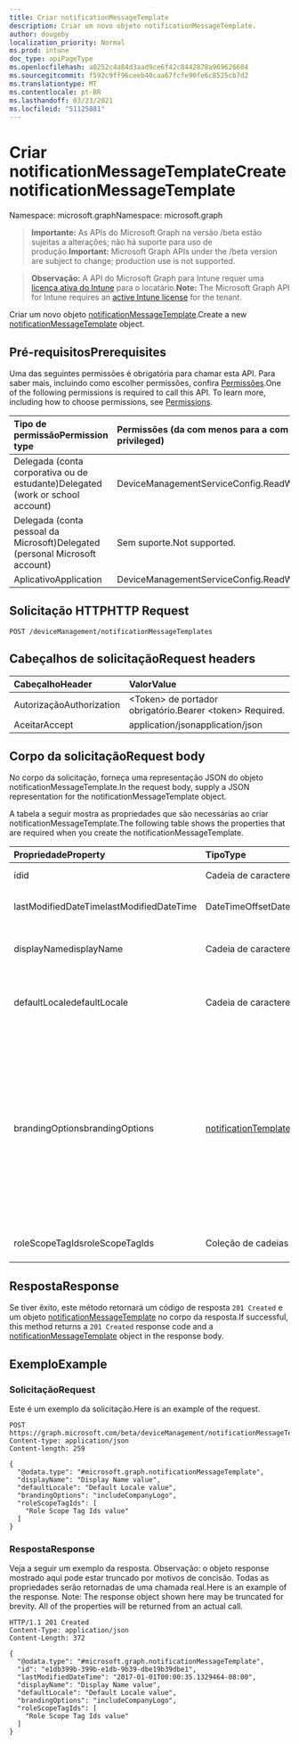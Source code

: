 ```yaml
---
title: Criar notificationMessageTemplate
description: Criar um novo objeto notificationMessageTemplate.
author: dougeby
localization_priority: Normal
ms.prod: intune
doc_type: apiPageType
ms.openlocfilehash: a0252c4a84d3aad9ce6f42c8442878a969626604
ms.sourcegitcommit: f592c9ff96ceeb40caa67fcfe90fe6c8525cb7d2
ms.translationtype: MT
ms.contentlocale: pt-BR
ms.lasthandoff: 03/23/2021
ms.locfileid: "51125881"
---
```

# <a name="create-notificationmessagetemplate"></a><span data-ttu-id="c47e2-103">Criar notificationMessageTemplate</span><span class="sxs-lookup"><span data-stu-id="c47e2-103">Create notificationMessageTemplate</span></span>

<span data-ttu-id="c47e2-104">Namespace: microsoft.graph</span><span class="sxs-lookup"><span data-stu-id="c47e2-104">Namespace: microsoft.graph</span></span>

> <span data-ttu-id="c47e2-105">**Importante:** As APIs do Microsoft Graph na versão /beta estão sujeitas a alterações; não há suporte para uso de produção.</span><span class="sxs-lookup"><span data-stu-id="c47e2-105">**Important:** Microsoft Graph APIs under the /beta version are subject to change; production use is not supported.</span></span>

> <span data-ttu-id="c47e2-106">**Observação:** A API do Microsoft Graph para Intune requer uma [licença ativa do Intune](https://go.microsoft.com/fwlink/?linkid=839381) para o locatário.</span><span class="sxs-lookup"><span data-stu-id="c47e2-106">**Note:** The Microsoft Graph API for Intune requires an [active Intune license](https://go.microsoft.com/fwlink/?linkid=839381) for the tenant.</span></span>

<span data-ttu-id="c47e2-107">Criar um novo objeto [notificationMessageTemplate](../resources/intune-notification-notificationmessagetemplate.md).</span><span class="sxs-lookup"><span data-stu-id="c47e2-107">Create a new [notificationMessageTemplate](../resources/intune-notification-notificationmessagetemplate.md) object.</span></span>

## <a name="prerequisites"></a><span data-ttu-id="c47e2-108">Pré-requisitos</span><span class="sxs-lookup"><span data-stu-id="c47e2-108">Prerequisites</span></span>
<span data-ttu-id="c47e2-p101">Uma das seguintes permissões é obrigatória para chamar esta API. Para saber mais, incluindo como escolher permissões, confira [Permissões](/graph/permissions-reference).</span><span class="sxs-lookup"><span data-stu-id="c47e2-p101">One of the following permissions is required to call this API. To learn more, including how to choose permissions, see [Permissions](/graph/permissions-reference).</span></span>

|<span data-ttu-id="c47e2-111">Tipo de permissão</span><span class="sxs-lookup"><span data-stu-id="c47e2-111">Permission type</span></span>|<span data-ttu-id="c47e2-112">Permissões (da com menos para a com mais privilégios)</span><span class="sxs-lookup"><span data-stu-id="c47e2-112">Permissions (from least to most privileged)</span></span>|
|:---|:---|
|<span data-ttu-id="c47e2-113">Delegada (conta corporativa ou de estudante)</span><span class="sxs-lookup"><span data-stu-id="c47e2-113">Delegated (work or school account)</span></span>|<span data-ttu-id="c47e2-114">DeviceManagementServiceConfig.ReadWrite.All</span><span class="sxs-lookup"><span data-stu-id="c47e2-114">DeviceManagementServiceConfig.ReadWrite.All</span></span>|
|<span data-ttu-id="c47e2-115">Delegada (conta pessoal da Microsoft)</span><span class="sxs-lookup"><span data-stu-id="c47e2-115">Delegated (personal Microsoft account)</span></span>|<span data-ttu-id="c47e2-116">Sem suporte.</span><span class="sxs-lookup"><span data-stu-id="c47e2-116">Not supported.</span></span>|
|<span data-ttu-id="c47e2-117">Aplicativo</span><span class="sxs-lookup"><span data-stu-id="c47e2-117">Application</span></span>|<span data-ttu-id="c47e2-118">DeviceManagementServiceConfig.ReadWrite.All</span><span class="sxs-lookup"><span data-stu-id="c47e2-118">DeviceManagementServiceConfig.ReadWrite.All</span></span>|

## <a name="http-request"></a><span data-ttu-id="c47e2-119">Solicitação HTTP</span><span class="sxs-lookup"><span data-stu-id="c47e2-119">HTTP Request</span></span>
<!-- {
  "blockType": "ignored"
}
-->
``` http
POST /deviceManagement/notificationMessageTemplates
```

## <a name="request-headers"></a><span data-ttu-id="c47e2-120">Cabeçalhos de solicitação</span><span class="sxs-lookup"><span data-stu-id="c47e2-120">Request headers</span></span>
|<span data-ttu-id="c47e2-121">Cabeçalho</span><span class="sxs-lookup"><span data-stu-id="c47e2-121">Header</span></span>|<span data-ttu-id="c47e2-122">Valor</span><span class="sxs-lookup"><span data-stu-id="c47e2-122">Value</span></span>|
|:---|:---|
|<span data-ttu-id="c47e2-123">Autorização</span><span class="sxs-lookup"><span data-stu-id="c47e2-123">Authorization</span></span>|<span data-ttu-id="c47e2-124">&lt;Token&gt; de portador obrigatório.</span><span class="sxs-lookup"><span data-stu-id="c47e2-124">Bearer &lt;token&gt; Required.</span></span>|
|<span data-ttu-id="c47e2-125">Aceitar</span><span class="sxs-lookup"><span data-stu-id="c47e2-125">Accept</span></span>|<span data-ttu-id="c47e2-126">application/json</span><span class="sxs-lookup"><span data-stu-id="c47e2-126">application/json</span></span>|

## <a name="request-body"></a><span data-ttu-id="c47e2-127">Corpo da solicitação</span><span class="sxs-lookup"><span data-stu-id="c47e2-127">Request body</span></span>
<span data-ttu-id="c47e2-128">No corpo da solicitação, forneça uma representação JSON do objeto notificationMessageTemplate.</span><span class="sxs-lookup"><span data-stu-id="c47e2-128">In the request body, supply a JSON representation for the notificationMessageTemplate object.</span></span>

<span data-ttu-id="c47e2-129">A tabela a seguir mostra as propriedades que são necessárias ao criar notificationMessageTemplate.</span><span class="sxs-lookup"><span data-stu-id="c47e2-129">The following table shows the properties that are required when you create the notificationMessageTemplate.</span></span>

|<span data-ttu-id="c47e2-130">Propriedade</span><span class="sxs-lookup"><span data-stu-id="c47e2-130">Property</span></span>|<span data-ttu-id="c47e2-131">Tipo</span><span class="sxs-lookup"><span data-stu-id="c47e2-131">Type</span></span>|<span data-ttu-id="c47e2-132">Descrição</span><span class="sxs-lookup"><span data-stu-id="c47e2-132">Description</span></span>|
|:---|:---|:---|
|<span data-ttu-id="c47e2-133">id</span><span class="sxs-lookup"><span data-stu-id="c47e2-133">id</span></span>|<span data-ttu-id="c47e2-134">Cadeia de caracteres</span><span class="sxs-lookup"><span data-stu-id="c47e2-134">String</span></span>|<span data-ttu-id="c47e2-135">Chave da entidade.</span><span class="sxs-lookup"><span data-stu-id="c47e2-135">Key of the entity.</span></span>|
|<span data-ttu-id="c47e2-136">lastModifiedDateTime</span><span class="sxs-lookup"><span data-stu-id="c47e2-136">lastModifiedDateTime</span></span>|<span data-ttu-id="c47e2-137">DateTimeOffset</span><span class="sxs-lookup"><span data-stu-id="c47e2-137">DateTimeOffset</span></span>|<span data-ttu-id="c47e2-138">DateTime da última modificação do objeto.</span><span class="sxs-lookup"><span data-stu-id="c47e2-138">DateTime the object was last modified.</span></span>|
|<span data-ttu-id="c47e2-139">displayName</span><span class="sxs-lookup"><span data-stu-id="c47e2-139">displayName</span></span>|<span data-ttu-id="c47e2-140">Cadeia de caracteres</span><span class="sxs-lookup"><span data-stu-id="c47e2-140">String</span></span>|<span data-ttu-id="c47e2-141">Nome de exibição do modelo de mensagem de notificação.</span><span class="sxs-lookup"><span data-stu-id="c47e2-141">Display name for the Notification Message Template.</span></span>|
|<span data-ttu-id="c47e2-142">defaultLocale</span><span class="sxs-lookup"><span data-stu-id="c47e2-142">defaultLocale</span></span>|<span data-ttu-id="c47e2-143">Cadeia de caracteres</span><span class="sxs-lookup"><span data-stu-id="c47e2-143">String</span></span>|<span data-ttu-id="c47e2-144">A localidade padrão para fallback quando a localidade solicitada não está disponível.</span><span class="sxs-lookup"><span data-stu-id="c47e2-144">The default locale to fallback onto when the requested locale is not available.</span></span>|
|<span data-ttu-id="c47e2-145">brandingOptions</span><span class="sxs-lookup"><span data-stu-id="c47e2-145">brandingOptions</span></span>|[<span data-ttu-id="c47e2-146">notificationTemplateBrandingOptions</span><span class="sxs-lookup"><span data-stu-id="c47e2-146">notificationTemplateBrandingOptions</span></span>](../resources/intune-notification-notificationtemplatebrandingoptions.md)|<span data-ttu-id="c47e2-147">As opções de identidade visual do modelo de mensagem.</span><span class="sxs-lookup"><span data-stu-id="c47e2-147">The Message Template Branding Options.</span></span> <span data-ttu-id="c47e2-148">A identidade visual é definida no Console do administrador do Intune.</span><span class="sxs-lookup"><span data-stu-id="c47e2-148">Branding is defined in the Intune Admin Console.</span></span> <span data-ttu-id="c47e2-149">Os valores possíveis são: `none`, `includeCompanyLogo`, `includeCompanyName`, `includeContactInformation`, `includeCompanyPortalLink`.</span><span class="sxs-lookup"><span data-stu-id="c47e2-149">Possible values are: `none`, `includeCompanyLogo`, `includeCompanyName`, `includeContactInformation`, `includeCompanyPortalLink`.</span></span>|
|<span data-ttu-id="c47e2-150">roleScopeTagIds</span><span class="sxs-lookup"><span data-stu-id="c47e2-150">roleScopeTagIds</span></span>|<span data-ttu-id="c47e2-151">Coleção de cadeias de caracteres</span><span class="sxs-lookup"><span data-stu-id="c47e2-151">String collection</span></span>|<span data-ttu-id="c47e2-152">Lista de marcas de escopo para esta instância entity.</span><span class="sxs-lookup"><span data-stu-id="c47e2-152">List of Scope Tags for this Entity instance.</span></span>|



## <a name="response"></a><span data-ttu-id="c47e2-153">Resposta</span><span class="sxs-lookup"><span data-stu-id="c47e2-153">Response</span></span>
<span data-ttu-id="c47e2-154">Se tiver êxito, este método retornará um código de resposta `201 Created` e um objeto [notificationMessageTemplate](../resources/intune-notification-notificationmessagetemplate.md) no corpo da resposta.</span><span class="sxs-lookup"><span data-stu-id="c47e2-154">If successful, this method returns a `201 Created` response code and a [notificationMessageTemplate](../resources/intune-notification-notificationmessagetemplate.md) object in the response body.</span></span>

## <a name="example"></a><span data-ttu-id="c47e2-155">Exemplo</span><span class="sxs-lookup"><span data-stu-id="c47e2-155">Example</span></span>

### <a name="request"></a><span data-ttu-id="c47e2-156">Solicitação</span><span class="sxs-lookup"><span data-stu-id="c47e2-156">Request</span></span>
<span data-ttu-id="c47e2-157">Este é um exemplo da solicitação.</span><span class="sxs-lookup"><span data-stu-id="c47e2-157">Here is an example of the request.</span></span>
``` http
POST https://graph.microsoft.com/beta/deviceManagement/notificationMessageTemplates
Content-type: application/json
Content-length: 259

{
  "@odata.type": "#microsoft.graph.notificationMessageTemplate",
  "displayName": "Display Name value",
  "defaultLocale": "Default Locale value",
  "brandingOptions": "includeCompanyLogo",
  "roleScopeTagIds": [
    "Role Scope Tag Ids value"
  ]
}
```

### <a name="response"></a><span data-ttu-id="c47e2-158">Resposta</span><span class="sxs-lookup"><span data-stu-id="c47e2-158">Response</span></span>
<span data-ttu-id="c47e2-p103">Veja a seguir um exemplo da resposta. Observação: o objeto response mostrado aqui pode estar truncado por motivos de concisão. Todas as propriedades serão retornadas de uma chamada real.</span><span class="sxs-lookup"><span data-stu-id="c47e2-p103">Here is an example of the response. Note: The response object shown here may be truncated for brevity. All of the properties will be returned from an actual call.</span></span>
``` http
HTTP/1.1 201 Created
Content-Type: application/json
Content-Length: 372

{
  "@odata.type": "#microsoft.graph.notificationMessageTemplate",
  "id": "e1db399b-399b-e1db-9b39-dbe19b39dbe1",
  "lastModifiedDateTime": "2017-01-01T00:00:35.1329464-08:00",
  "displayName": "Display Name value",
  "defaultLocale": "Default Locale value",
  "brandingOptions": "includeCompanyLogo",
  "roleScopeTagIds": [
    "Role Scope Tag Ids value"
  ]
}
```




